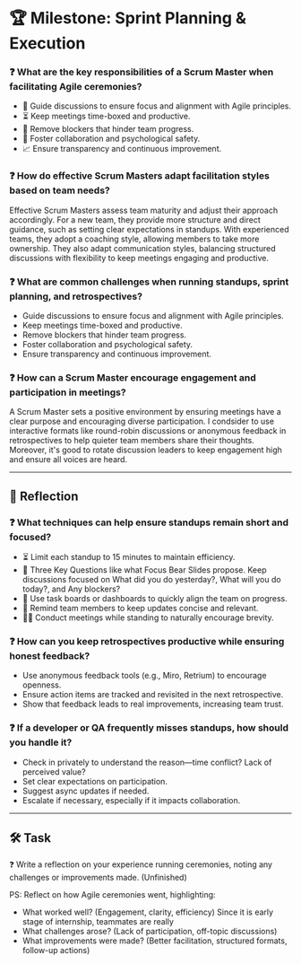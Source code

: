 # 🏆 Milestone: Sprint Planning & Execution

### ❓ What are the key responsibilities of a Scrum Master when facilitating Agile ceremonies?  
- 🎯 Guide discussions to ensure focus and alignment with Agile principles.  
- ⏳ Keep meetings time-boxed and productive.  
- 🚧 Remove blockers that hinder team progress.  
- 🤝 Foster collaboration and psychological safety.  
- 📈 Ensure transparency and continuous improvement.  


### ❓ How do effective Scrum Masters adapt facilitation styles based on team needs?  
Effective Scrum Masters assess team maturity and adjust their approach accordingly. For a new team, they provide more structure and direct guidance, such as setting clear expectations in standups. With experienced teams, they adopt a coaching style, allowing members to take more ownership. They also adapt communication styles, balancing structured discussions with flexibility to keep meetings engaging and productive.  

### ❓ What are common challenges when running standups, sprint planning, and retrospectives?  
- Guide discussions to ensure focus and alignment with Agile principles.
- Keep meetings time-boxed and productive.
- Remove blockers that hinder team progress.
- Foster collaboration and psychological safety.
- Ensure transparency and continuous improvement.

### ❓ How can a Scrum Master encourage engagement and participation in meetings?  
A Scrum Master sets a positive environment by ensuring meetings have a clear purpose and encouraging diverse participation. I condsider to use interactive formats like round-robin discussions or anonymous feedback in retrospectives to help quieter team members share their thoughts. Moreover, it's good to rotate discussion leaders to keep engagement high and ensure all voices are heard.  

---

## 📝 Reflection

### ❓ What techniques can help ensure standups remain short and focused?  
- ⏳ Limit each standup to 15 minutes to maintain efficiency.
- 🎯 Three Key Questions like what Focus Bear Slides propose. Keep discussions focused on What did you do yesterday?, What will you do today?, and Any blockers?
- 📌 Use task boards or dashboards to quickly align the team on progress.
- 👏 Remind team members to keep updates concise and relevant.
- 🚶‍♂️ Conduct meetings while standing to naturally encourage brevity.

### ❓ How can you keep retrospectives productive while ensuring honest feedback?  
- Use anonymous feedback tools (e.g., Miro, Retrium) to encourage openness.  
- Ensure action items are tracked and revisited in the next retrospective.  
- Show that feedback leads to real improvements, increasing team trust.  

### ❓ If a developer or QA frequently misses standups, how should you handle it?  
- Check in privately to understand the reason—time conflict? Lack of perceived value?
- Set clear expectations on participation.  
- Suggest async updates if needed.  
- Escalate if necessary, especially if it impacts collaboration.  

---

## 🛠️ Task

❓ Write a reflection on your experience running ceremonies, noting any challenges or improvements made.  (Unfinished)

PS: Reflect on how Agile ceremonies went, highlighting:
- What worked well? (Engagement, clarity, efficiency)  Since it is early stage of internship, teammates are really 
- What challenges arose? (Lack of participation, off-topic discussions)  
- What improvements were made? (Better facilitation, structured formats, follow-up actions)  
